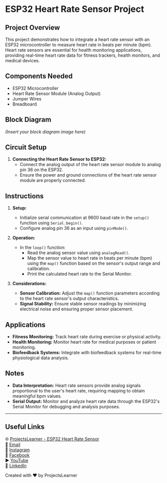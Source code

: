 # ESP32 Heart Rate Sensor Project

## Project Overview
This project demonstrates how to integrate a heart rate sensor with an ESP32 microcontroller to measure heart rate in beats per minute (bpm). Heart rate sensors are essential for health monitoring applications, providing real-time heart rate data for fitness trackers, health monitors, and medical devices.

## Components Needed
- ESP32 Microcontroller
- Heart Rate Sensor Module (Analog Output)
- Jumper Wires
- Breadboard

## Block Diagram
*(Insert your block diagram image here)*

## Circuit Setup
1. **Connecting the Heart Rate Sensor to ESP32:**
   - Connect the analog output of the heart rate sensor module to analog pin 36 on the ESP32.
   - Ensure the power and ground connections of the heart rate sensor module are properly connected.

## Instructions
1. **Setup:**
   - Initialize serial communication at 9600 baud rate in the `setup()` function using `Serial.begin()`.
   - Configure analog pin 36 as an input using `pinMode()`.

2. **Operation:**
   - In the `loop()` function:
     - Read the analog sensor value using `analogRead()`.
     - Map the sensor value to heart rate in beats per minute (bpm) using the `map()` function based on the sensor's output range and calibration.
     - Print the calculated heart rate to the Serial Monitor.

3. **Considerations:**
   - **Sensor Calibration:** Adjust the `map()` function parameters according to the heart rate sensor's output characteristics.
   - **Signal Stability:** Ensure stable sensor readings by minimizing electrical noise and ensuring proper sensor placement.

## Applications
- **Fitness Monitoring:** Track heart rate during exercise or physical activity.
- **Health Monitoring:** Monitor heart rate for medical purposes or patient monitoring.
- **Biofeedback Systems:** Integrate with biofeedback systems for real-time physiological data analysis.

## Notes
- **Data Interpretation:** Heart rate sensors provide analog signals proportional to the user's heart rate, requiring mapping to obtain meaningful bpm values.
- **Serial Output:** Monitor and analyze heart rate data through the ESP32's Serial Monitor for debugging and analysis purposes.

---

## Useful Links
🌐 [ProjectsLearner - ESP32 Heart Rate Sensor](https://projectslearner.com/learn/esp32-heart-rate-sensor)  
📧 [Email](mailto:projectslearner@gmail.com)  
📸 [Instagram](https://www.instagram.com/projectslearner/)  
📘 [Facebook](https://www.facebook.com/projectslearner)  
▶️ [YouTube](https://www.youtube.com/@ProjectsLearner)  
📘 [LinkedIn](https://www.linkedin.com/in/projectslearner)

Created with ❤️ by ProjectsLearner